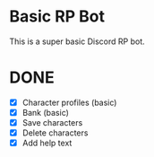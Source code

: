 # Basic RP Bot

This is a super basic Discord RP bot.

# DONE

* [x] Character profiles (basic)
* [x] Bank (basic)
* [x] Save characters
* [x] Delete characters
* [x] Add help text